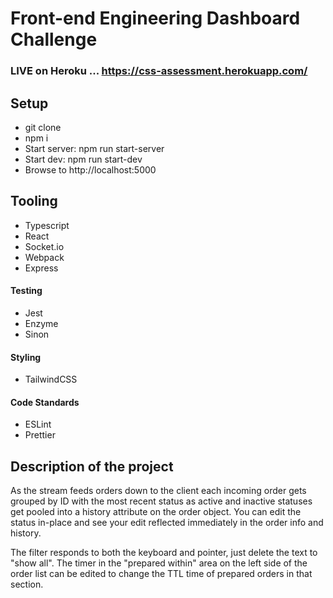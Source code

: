 # Front-end Engineering Dashboard Challenge

### LIVE on Heroku ... https://css-assessment.herokuapp.com/
 
 ## Setup 
 - git clone 
 - npm i 
 - Start server: npm run start-server
 - Start dev: npm run start-dev 
 - Browse to http://localhost:5000

## Tooling

 - Typescript
 - React 
 - Socket.io 
 - Webpack 
 - Express

#### Testing
 - Jest
 - Enzyme
 - Sinon

#### Styling
 - TailwindCSS 

#### Code Standards
 - ESLint
 - Prettier

## Description of the project
As the stream feeds orders down to the client each incoming order gets grouped by ID
with the most recent status as active and inactive statuses get pooled into a history
attribute on the order object. You can edit the status in-place and see your edit
reflected immediately in the order info and history.

The filter responds to both the keyboard and pointer, just delete the text to "show all". The timer in the "prepared within" area on the left side of the order list can be edited to change the TTL time of prepared orders in that section.

